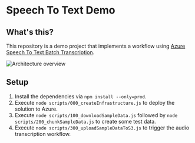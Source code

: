 # Speech To Text Demo

## What's this?

This repository is a demo project that implements a workflow using [Azure Speech To Text Batch Transcription](https://docs.microsoft.com/en-us/azure/cognitive-services/speech-service/batch-transcription).

![Architecture overview](https://user-images.githubusercontent.com/1086421/69286430-34c2d980-0bc1-11ea-8291-2a9607a28a09.png)

## Setup

1. Install the dependencies via `npm install --only=prod`.
2. Execute `node scripts/000_createInfrastructure.js` to deploy the solution to Azure.
3. Execute `node scripts/100_downloadSampleData.js` followed by `node scripts/200_chunkSampleData.js` to create some test data.
4. Execute `node scripts/300_uploadSampleDataToS3.js` to trigger the audio transcription workflow.
